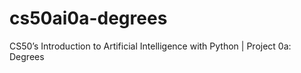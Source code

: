 # cs50ai0a-degrees
CS50’s Introduction to Artificial Intelligence with Python | Project 0a: Degrees
